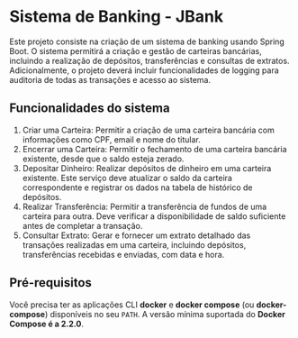 # Sistema de Banking - JBank

Este projeto consiste na criação de um sistema de banking usando Spring Boot. O sistema permitirá a criação e gestão de carteiras bancárias, incluindo a realização de depósitos, transferências e consultas de extratos. Adicionalmente, o projeto deverá incluir funcionalidades de logging para auditoria de todas as transações e acesso ao sistema.

## Funcionalidades do sistema

1. Criar uma Carteira: Permitir a criação de uma carteira bancária com informações como CPF, email e nome do titular.
2. Encerrar uma Carteira: Permitir o fechamento de uma carteira bancária existente, desde que o saldo esteja zerado.
3. Depositar Dinheiro: Realizar depósitos de dinheiro em uma carteira existente. Este serviço deve atualizar o saldo da carteira correspondente e registrar os dados na tabela de histórico de depósitos.
4. Realizar Transferência: Permitir a transferência de fundos de uma carteira para outra. Deve verificar a disponibilidade de saldo suficiente antes de completar a transação.
5. Consultar Extrato: Gerar e fornecer um extrato detalhado das transações realizadas em uma carteira, incluindo depósitos, transferências recebidas e enviadas, com data e hora.

## Pré-requisitos

Você precisa ter as aplicações CLI **docker** e **docker compose** (ou **docker-compose**) disponíveis no seu `PATH`. A versão mínima suportada do **Docker Compose é a 2.2.0**.